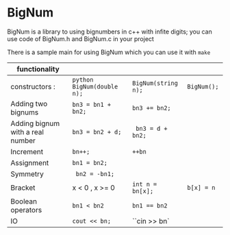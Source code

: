 # BigNum


BigNum is a library to using bignumbers in c++ with infite digits;
you can use code of BigNum.h and BigNum.c in your project 

There is a sample main for using BigNum which you can use it with `make`






| functionality  |   |  |        |
|------------------|--------------------|------------------|------------------|
| constructors :   | `python BigNum(double n); ` | `BigNum(string n);`|     `BigNum(); `   |
|Adding two bignums|`bn3 = bn1 + bn2;`     |`bn3 += bn2; `       |                  |
|Adding bignum with a real number| `bn3 = bn2 + d;`|` bn3 = d + bn2;`|      |
| Increment |`bn++;` |` ++bn `|         |
| Assignment   | `bn1 = bn2;`  | |      |
| Symmetry |` bn2 = -bn1;`|  |  |
| Bracket|x < 0 , x >= 0| `int n = bn[x];` |     `b[x] = n `  |
| Boolean operators|`bn1 < bn2 `| `bn1 == bn2` |      |
| IO |` cout << bn; ` |``cin >> bn`|  |

